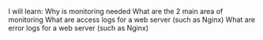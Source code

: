 I will learn:
Why is monitoring needed
What are the 2 main area of monitoring
What are access logs for a web server (such as Nginx)
What are error logs for a web server (such as Nginx)
